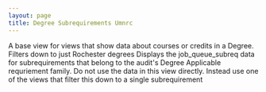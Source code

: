 ```yaml
---
layout: page
title: Degree Subrequirements Umnrc
---
```


A base view for views that show data about courses or credits in a Degree.
Filters down to just Rochester degrees
Displays the job_queue_subreq data for subrequirements that belong to the audit's Degree Applicable requriement family.
Do not use the data in this view directly. Instead use one of the views that filter this down to a single subrequirement
